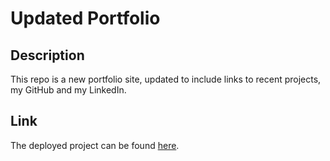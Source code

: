# Updated Portfolio

## Description
This repo is a new portfolio site, updated to include links to recent projects, my GitHub and my LinkedIn.

## Link
The deployed project can be found <a href="https://domenicbeall.github.io/UpdatedPortfolio/">here</a>.